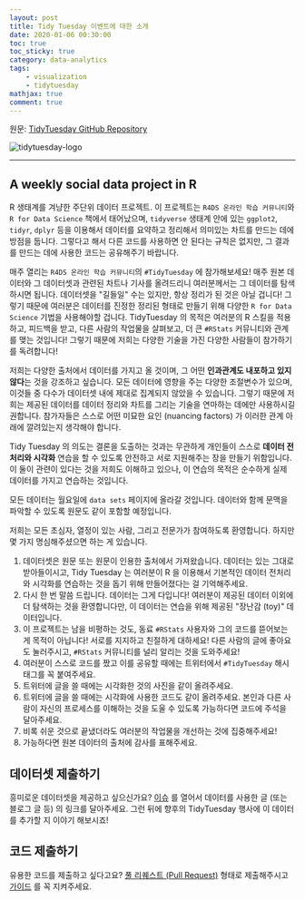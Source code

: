 ```yaml
---
layout: post
title: Tidy Tuesday 이벤트에 대한 소개
date: 2020-01-06 00:30:00
toc: true
toc_sticky: true
category: data-analytics
tags:
    - visualization
    - tidytuesday
mathjax: true
comment: true
---
```


원문: [TidyTuesday GitHub Repository](https://github.com/rfordatascience/tidytuesday)

![tidytuesday-logo](/images/2020-01-06-tidytuesday-kr/tt_logo.png)

---

## A weekly social data project in R

R 생태계를 겨냥한 주단위 데이터 프로젝트. 이 프로젝트는 `R4DS 온라인 학습 커뮤니티`와 `R for Data Science` 책에서 태어났으며, `tidyverse` 생태계 안에 있는 `ggplot2`, `tidyr`, `dplyr` 등을 이용해서 데이터를 요약하고 정리해서 의미있는 차트를 만드는 데에 방점을 둡니다. 그렇다고 해서 다른 코드를 사용하면 안 된다는 규칙은 없지만, 그 결과를 만드는 데에 사용한 코드는 공유해주기 바랍니다.

매주 열리는 `R4DS 온라인 학습 커뮤니티`의 `#TidyTuesday` 에 참가해보세요! 매주 원본 데이터와 그 데이터셋과 관련된 차트나 기사를 올려드리니 여러분께서는 그 데이터를 탐색하시면 됩니다. 데이터셋을 "길들일" 수는 있지만, 항상 정리가 된 것은 아닐 겁니다! 그렇기 때문에 여러분은 데이터를 진정한 정리된 형태로 만들기 위해 다양한 `R for Data Science` 기법을 사용해야할 겁니다. TidyTuesday 의 목적은 여러분의 R 스킬을 적용하고, 피드백을 받고, 다른 사람의 작업물을 살펴보고, 더 큰 `#RStats` 커뮤니티와 관계를 맺는 것입니다! 그렇기 때문에 저희는 다양한 기술을 가진 다양한 사람들이 참가하기를 독려합니다!

저희는 다양한 출처에서 데이터를 가지고 올 것이며, 그 어떤 **인과관계도 내포하고 있지 않다**는 것을 강조하고 싶습니다. 모든 데이터에 영향을 주는 다양한 조절변수가 있으며, 이것들 중 다수가 데이터셋 내에 제대로 집계되지 않았을 수 있습니다. 그렇기 때문에 저희는 제공된 데이터를 데이터 정리와 차트를 그리는 기술을 연마하는 데에만 사용하시길 권합니다. 참가자들은 스스로 어떤 미묘한 요인 (nuancing factors) 가 이러한 관계 아래에 깔려있는지 생각해야 합니다.

Tidy Tuesday 의 의도는 결론을 도출하는 것과는 무관하게 개인들이 스스로 **데이터 전처리와 시각화** 연습을 할 수 있도록 안전하고 서로 지원해주는 장을 만들기 위함입니다. 이 둘이 관련이 있다는 것을 저희도 이해하고 있으나, 이 연습의 목적은 순수하게 실제 데이터를 가지고 연습하는 것입니다.

모든 데이터는 월요일에 `data sets` 페이지에 올라갈 것입니다. 데이터와 함께 문맥을 파악할 수 있도록 원문도 같이 포함할 예정입니다.

저희는 모든 초심자, 열정이 있는 사람, 그리고 전문가가 참여하도록 환영합니다. 하지만 몇 가지 명심해주셨으면 하는 게 있습니다.

1. 데이터셋은 원문 또는 원문이 인용한 출처에서 가져왔습니다. 데이터는 있는 그대로 받아들이시고, Tidy Tuesday 는 여러분이 R 을 이용해서 기본적인 데이터 전처리와 시각화를 연습하는 것을 돕기 위해 만들어졌다는 걸 기억해주세요.
2. 다시 한 번 말씀 드립니다. 데이터는 그게 다입니다! 여러분이 제공된 데이터 이외에 더 탐색하는 것을 환영합니다만, 이 데이터는 연습을 위해 제공된 "장난감 (toy)" 데이터입니다.
3. 이 프로젝트는 남을 비평하는 것도, 동료 `#RStats` 사용자와 그의 코드를 뜯어보는 게 목적이 아닙니다! 서로를 지지하고 친절하게 대하세요! 다른 사람의 글에 좋아요도 눌러주시고, `#RStats` 커뮤니티를 널리 알리는 것을 도와주세요!
4. 여러분이 스스로 코드를 짰고 이를 공유할 때에는 트위터에서 `#TidyTuesday` 해시태그를 꼭 붙여주세요.
5. 트위터에 글을 쓸 때에는 시각화한 것의 사진을 같이 올려주세요.
6. 트위터에 글을 쓸 때에는 시각화에 사용한 코드도 같이 올려주세요. 본인과 다른 사람이 자신의 프로세스를 이해하는 것을 도울 수 있도록 가능하다면 코드에 주석을 달아주세요.
7. 비록 쉬운 것으로 끝냈더라도 여러분의 작업물을 개선하는 것에 집중해주세요!
8. 가능하다면 원본 데이터의 출처에 감사를 표해주세요.

## 데이터셋 제출하기

흥미로운 데이터셋을 제공하고 싶으신가요? [이슈](https://github.com/rfordatascience/tidytuesday/issues) 를 열어서 데이터를 사용한 글 (또는 블로그 글 등) 의 링크를 달아주세요. 그런 뒤에 향후의 TidyTuesday 행사에 이 데이터를 추가할 지 이야기 해보시죠!

## 코드 제출하기

유용한 코드를 제출하고 싶다고요? [풀 리퀘스트 (Pull Request)](https://github.com/rfordatascience/tidytuesday/tree/master/community_resources/code_chunks) 형태로 제출해주시고 [가이드](https://github.com/rfordatascience/tidytuesday/blob/master/community_resources/code_chunks/readme.md) 를 꼭 지켜주세요.
